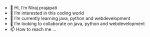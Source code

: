 - 👋 Hi, I’m Niraj prajapati
- 👀 I’m interested in this coding world
- 🌱 I’m currently learning java, python and webdevelopment
- 💞️ I’m looking to collaborate on java, python and webdevelopment
- 📫 How to reach me ...

<!---
Nirajprajapati07/Nirajprajapati07 is a ✨ special ✨ repository because its `README.md` (this file) appears on your GitHub profile.
You can click the Preview link to take a look at your changes.
--->
